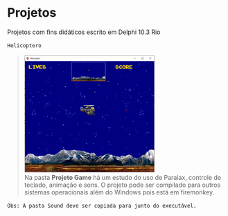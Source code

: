 # Projetos
Projetos com fins didáticos escrito em Delphi 10.3 Rio

```diff !
Helicoptero
```

> <img src="https://github.com/CyberRocha/Projetos/blob/master/Projeto%20Game/Helicoptero.png?raw=true" width="300" height="270"><br>
> Na pasta <b>Projeto Game</b> há um estudo do uso de Paralax, controle de teclado, animação e sons. O projeto pode ser compilado para outros sistemas operacionais além do Windows pois está em firemonkey.
```
Obs: A pasta Sound deve ser copiada para junto do executável.
```

